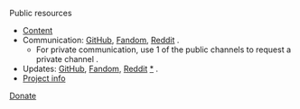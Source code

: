 <!-- [ver_la English] [ver 0.4] [na r7zh92fhzwl7embmamirmriw3fzecoiz] -->

Public resources
* [Content](https://github.com/xrud-git)
* Communication: [GitHub](https://github.com/orgs/xrud-git/discussions), [Fandom](https://xrud.fandom.com/f?catId=4400000000000008187), [Reddit](https://www.reddit.com/message/compose?to=%2Fr%2FXrud) .
  * For private communication, use 1 of the public channels to request a private channel .
* Updates: [GitHub](https://github.com/orgs/xrud-git/discussions/categories/updates), [Fandom](https://xrud.fandom.com/wiki/Xrud_Wiki:News), [Reddit](https://www.reddit.com/r/Xrud/) [*](https://www.reddit.com/r/Xrud/search/?q=flair%3Anews) .
* [Project info](https://xrud.fandom.com/wiki/Xrud)

[Donate](https://xrud-git.github.io/donate/#)
